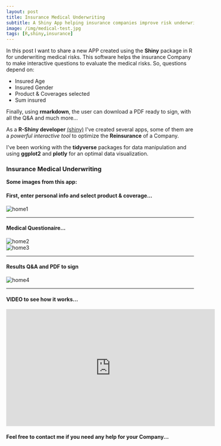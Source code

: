 ```yaml
---
layout: post
title: Insurance Medical Underwriting
subtitle: A Shiny App helping insurance companies improve risk underwriting
image: /img/medical-test.jpg
tags: [R,shiny,insurance]
---
```


In this post I want to share a new APP created using the **Shiny** package in R for underwriting medical risks. 
This software helps the insurance Company to make interactive questions to evaluate the medical risks. So, questions depend on:
- Insured Age
- Insured Gender
- Product & Coverages selected
- Sum insured

Finally, using **rmarkdown**, the user can download a PDF ready to sign, with all the Q&A and much more...

As a **R-Shiny developer** [(shiny)](http://shiny.rstudio.com/tutorial/) I've created several apps, some of them are a *powerful interactive tool* to optimize the **Reinsurance** of a Company.

I've been working with the **tidyverse** packages for data manipulation and using **ggplot2** and **plotly** for an optimal data visualization. 

### Insurance Medical Underwriting
**Some images from this app:**

#### First, enter personal info and select product & coverage...
![home1](https://i.ibb.co/PmkXcHP/Captura-2.png)
* * *
#### Medical Questionaire...
![home2](https://i.ibb.co/dQR0Hzk/Captura-3.png)
<br>
![home3](https://i.ibb.co/T0fNCbz/Captura-4.png)
* * *
#### Results Q&A and PDF to sign
![home4](https://i.ibb.co/yXRTPXW/Captura-5.png)

* * *

#### VIDEO to see how it works...
<iframe width="560" height="315" src="https://youtube.com/embed/PRmvaZthXcw" frameborder="0" allow="accelerometer; autoplay; encrypted-media; gyroscope; picture-in-picture" allowfullscreen></iframe>

#### Feel free to contact me if you need any help for your Company...
